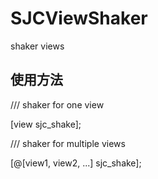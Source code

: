 # SJCViewShaker
shaker views


## 使用方法
/// shaker for one view

[view sjc_shake];

/// shaker for multiple views

[@[view1, view2, ...] sjc_shake];
